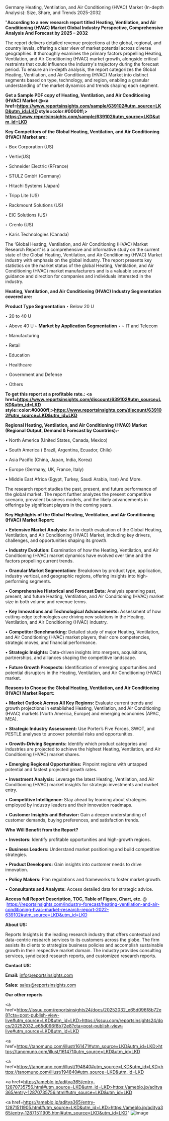 Germany Heating, Ventilation, and Air Conditioning (HVAC) Market (In-depth Analysis): Size, Share, and Trends 2025-2032

"<strong>According to a new research report titled Heating, Ventilation, and Air Conditioning (HVAC) Market Global Industry Perspective, Comprehensive Analysis And Forecast by 2025 – 2032</strong>

The report delivers detailed revenue projections at the global, regional, and country levels, offering a clear view of market potential across diverse geographies. It thoroughly examines the primary factors propelling Heating, Ventilation, and Air Conditioning (HVAC) market growth, alongside critical restraints that could influence the industry's trajectory during the forecast period. To ensure an in-depth analysis, the report categorizes the Global Heating, Ventilation, and Air Conditioning (HVAC) Market into distinct segments based on type, technology, and region, enabling a granular understanding of the market dynamics and trends shaping each segment.

<strong>Get a Sample PDF copy of Heating, Ventilation, and Air Conditioning (HVAC) Market </strong><strong>@<a href=https://www.reportsinsights.com/sample/639102#utm_source=LKD&utm_id=LKD style=color:#0000ff;> https://www.reportsinsights.com/sample/639102#utm_source=LKD&utm_id=LKD</a></strong></font>

<strong>Key Competitors of the Global Heating, Ventilation, and Air Conditioning (HVAC) Market are:</strong>

‣ Box Corporation (US)

‣ Vertiv(US)

‣ Schneider Electric (RFrance)

‣ STULZ GmbH (Germany)

‣ Hitachi Systems (Japan)

‣ Tripp Lite (US)

‣ Rackmount Solutions (US)

‣ EIC Solutions (US)

‣ Crenlo (US)

‣ Karis Technologies (Canada)

The ‘Global Heating, Ventilation, and Air Conditioning (HVAC) Market Research Report’ is a comprehensive and informative study on the current state of the Global Heating, Ventilation, and Air Conditioning (HVAC) Market industry with emphasis on the global industry. The report presents key statistics on the market status of the global Heating, Ventilation, and Air Conditioning (HVAC) market manufacturers and is a valuable source of guidance and direction for companies and individuals interested in the industry.

<strong>Heating, Ventilation, and Air Conditioning (HVAC) Industry Segmentation covered are:</strong>

<strong>Product Type Segmentation</strong>
‣
Below 20 U

‣ 20 to 40 U

‣ Above 40 U
‣ 
<strong>Market by Application Segmentation</strong>
‣
‣  IT and Telecom

‣ Manufacturing

‣ Retail

‣ Education

‣ Healthcare

‣ Government and Defense

‣ Others

<strong>To get this report at a profitable rate.: <a href=https://www.reportsinsights.com/discount/639102#utm_source=LKD&utm_id=LKD style=color:#0000ff;>https://www.reportsinsights.com/discount/639102#utm_source=LKD&utm_id=LKD</a></strong></font>

<strong>Regional Heating, Ventilation, and Air Conditioning (HVAC) Market (Regional Output, Demand &amp; Forecast by Countries):-</strong>

• North America (United States, Canada, Mexico)

• South America ( Brazil, Argentina, Ecuador, Chile)

• Asia Pacific (China, Japan, India, Korea)

• Europe (Germany, UK, France, Italy)

• Middle East Africa (Egypt, Turkey, Saudi Arabia, Iran) And More.

The research report studies the past, present, and future performance of the global market. The report further analyzes the present competitive scenario, prevalent business models, and the likely advancements in offerings by significant players in the coming years.

<strong>Key Highlights of the Global Heating, Ventilation, and Air Conditioning (HVAC) Market Report:</strong>

• <strong>Extensive Market Analysis:</strong> An in-depth evaluation of the Global Heating, Ventilation, and Air Conditioning (HVAC) Market, including key drivers, challenges, and opportunities shaping its growth.

• <strong>Industry Evolution:</strong> Examination of how the Heating, Ventilation, and Air Conditioning (HVAC) market dynamics have evolved over time and the factors propelling current trends.

• <strong>Granular Market Segmentation:</strong> Breakdown by product type, application, industry vertical, and geographic regions, offering insights into high-performing segments.

• <strong>Comprehensive Historical and Forecast Data:</strong> Analysis spanning past, present, and future Heating, Ventilation, and Air Conditioning (HVAC) market size in both volume and revenue terms.

• <strong>Key Innovations and Technological Advancements:</strong> Assessment of how cutting-edge technologies are driving new solutions in the Heating, Ventilation, and Air Conditioning (HVAC) industry.

• <strong>Competitor Benchmarking:</strong> Detailed study of major Heating, Ventilation, and Air Conditioning (HVAC) market players, their core competencies, strategic moves, and financial performance.

• <strong>Strategic Insights:</strong> Data-driven insights into mergers, acquisitions, partnerships, and alliances shaping the competitive landscape.

• <strong>Future Growth Prospects:</strong> Identification of emerging opportunities and potential disruptors in the Heating, Ventilation, and Air Conditioning (HVAC) market.

<strong>Reasons to Choose the Global Heating, Ventilation, and Air Conditioning (HVAC) Market Report:</strong>

• <strong>Market Outlook Across All Key Regions:</strong> Evaluate current trends and growth projections in established Heating, Ventilation, and Air Conditioning (HVAC) markets (North America, Europe) and emerging economies (APAC, MEA).

• <strong>Strategic Industry Assessment:</strong> Use Porter’s Five Forces, SWOT, and PESTLE analyses to uncover potential risks and opportunities.

• <strong>Growth-Driving Segments:</strong> Identify which product categories and industries are projected to achieve the highest Heating, Ventilation, and Air Conditioning (HVAC) market shares.

• <strong>Emerging Regional Opportunities:</strong> Pinpoint regions with untapped potential and fastest projected growth rates.

• <strong>Investment Analysis:</strong> Leverage the latest Heating, Ventilation, and Air Conditioning (HVAC) market insights for strategic investments and market entry.

• <strong>Competitive Intelligence:</strong> Stay ahead by learning about strategies employed by industry leaders and their innovation roadmaps.

• <strong>Customer Insights and Behavior:</strong> Gain a deeper understanding of customer demands, buying preferences, and satisfaction trends.

<strong>Who Will Benefit from the Report?</strong>

• <strong>Investors:</strong> Identify profitable opportunities and high-growth regions.

• <strong>Business Leaders:</strong> Understand market positioning and build competitive strategies.

• <strong>Product Developers:</strong> Gain insights into customer needs to drive innovation.

• <strong>Policy Makers:</strong> Plan regulations and frameworks to foster market growth.

• <strong>Consultants and Analysts:</strong> Access detailed data for strategic advice.
</ul>
<strong>Access full Report Description, TOC, Table of Figure, Chart, etc. </strong>@  <a href=https://reportsinsights.com/industry-forecast/heating-ventilation-and-air-conditioning-hvac-market-research-report-2022-639102#utm_source=LKD&utm_id=LKD style=color:#0000ff;>https://reportsinsights.com/industry-forecast/heating-ventilation-and-air-conditioning-hvac-market-research-report-2022-639102#utm_source=LKD&utm_id=LKD</a></font>

<strong><strong>About US</strong>:</strong>

Reports Insights is the leading research industry that offers contextual and data-centric research services to its customers across the globe. The firm assists its clients to strategize business policies and accomplish sustainable growth in their respective market domain. The industry provides consulting services, syndicated research reports, and customized research reports.

<strong>Contact US:</strong>

<p class=""""><b>Email:</b> <a href=mailto:info@reportsinsights.com>info@reportsinsights.com</a></p>
<p class=""""><b>Sales:</b> <a href=mailto:sales@reportsinsights.com>sales@reportsinsights.com</a></p>

<strong>Our other reports</strong>

<a href=https://issuu.com/reportsinsights24/docs/20252032_e65d096f8b72e8?cta=post-publish-view-live#utm_source=LKD&utm_id=LKD>https://issuu.com/reportsinsights24/docs/20252032_e65d096f8b72e8?cta=post-publish-view-live#utm_source=LKD&utm_id=LKD</a>

<a href=https://tanomuno.com/illust/161471#utm_source=LKD&utm_id=LKD>https://tanomuno.com/illust/161471#utm_source=LKD&utm_id=LKD</a>

<a href=https://tanomuno.com/illust/194840#utm_source=LKD&utm_id=LKD>https://tanomuno.com/illust/194840#utm_source=LKD&utm_id=LKD</a>

<a href=https://ameblo.jp/aditya365/entry-12870735756.html#utm_source=LKD&utm_id=LKD>https://ameblo.jp/aditya365/entry-12870735756.html#utm_source=LKD&utm_id=LKD</a>

<a href=https://ameblo.jp/aditya365/entry-12871511905.html#utm_source=LKD&utm_id=LKD>https://ameblo.jp/aditya365/entry-12871511905.html#utm_source=LKD&utm_id=LKD</a>"
![image](https://github.com/user-attachments/assets/7a2b49f5-360a-470e-b303-422eea496d81)
